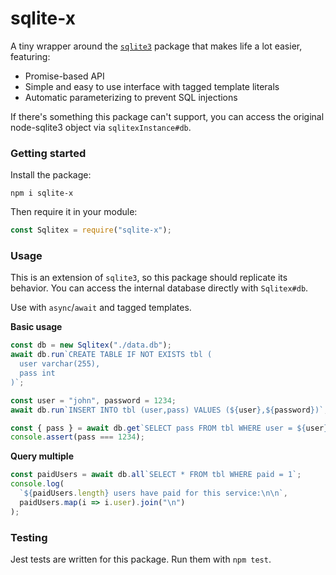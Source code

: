 # sqlite-x
A tiny wrapper around the [`sqlite3`](https://npmjs.com/package/sqlite3) package that makes life a lot easier, featuring:
+ Promise-based API
+ Simple and easy to use interface with tagged template literals
+ Automatic parameterizing to prevent SQL injections

If there's something this package can't support, you can access the original node-sqlite3 object via `sqlitexInstance#db`.

### Getting started
Install the package:
```shell
npm i sqlite-x
```
Then require it in your module:
```js
const Sqlitex = require("sqlite-x");
```
### Usage
This is an extension of `sqlite3`, so this package should replicate its behavior. You can access the internal database directly with `Sqlitex#db`.

Use with `async`/`await` and tagged templates.

**Basic usage**
```js
const db = new Sqlitex("./data.db");
await db.run`CREATE TABLE IF NOT EXISTS tbl (
  user varchar(255),
  pass int
)`;

const user = "john", password = 1234;
await db.run`INSERT INTO tbl (user,pass) VALUES (${user},${password})`; // sqlitex auto-parameterizes your template inputs, so no need to worry about SQL injection

const { pass } = await db.get`SELECT pass FROM tbl WHERE user = ${user}`;
console.assert(pass === 1234);
```

**Query multiple**
```js
const paidUsers = await db.all`SELECT * FROM tbl WHERE paid = 1`;
console.log(
  `${paidUsers.length} users have paid for this service:\n\n`,
  paidUsers.map(i => i.user).join("\n")
);
```

### Testing
Jest tests are written for this package. Run them with `npm test`.